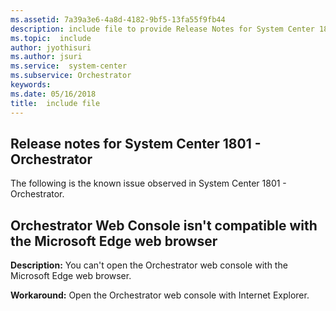 ```yaml
---
ms.assetid: 7a39a3e6-4a8d-4182-9bf5-13fa55f9fb44
description: include file to provide Release Notes for System Center 1801 - Orchestrator
ms.topic:  include
author: jyothisuri
ms.author: jsuri
ms.service:  system-center
ms.subservice: Orchestrator
keywords:
ms.date: 05/16/2018
title:  include file
---
```


##  Release notes for System Center 1801 - Orchestrator

The following is the known issue observed in System Center 1801 - Orchestrator.

## Orchestrator Web Console isn't compatible with the Microsoft Edge web browser
**Description:** You can't open the Orchestrator web console with the Microsoft Edge web browser.

**Workaround:** Open the Orchestrator web console with Internet Explorer.

